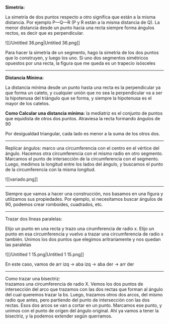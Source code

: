 **Simetría:**

La simetría de dos puntos respecto a otro significa que están a la misma distancia. Por ejemplo P—Q—R (P y R están a la misma distancia de Q). La menor distancia desde un punto hacia una recta siempre forma ángulos rectos, es decir que es perpendicular.

![[/Untitled 36.png|Untitled 36.png]]

Para hacer la simetría de un segmento, hago la simetría de los dos puntos que lo construyen, y luego los uno. Si uno dos segmentos simétricos opuestos por una recta, la figura que me queda es un trapecio isósceles

---

**Distancia Mínima:**

La distancia mínima desde un punto hasta una recta es la perpendicular ya que forma un cateto, y cualquier unión que no sea la perpendicular va a ser la hipotenusa del triángulo que se forma, y siempre la hipotenusa es el mayor de los catetos.

**Como Calcular una distancia mínima:** la mediatriz es el conjunto de puntos que equidista de otros dos puntos. Atraviesa la recta formando ángulos de 90

Por desigualdad triangular, cada lado es menor a la suma de los otros dos.

  

---

Replicar ángulos: marco una circumferencia con el centro en el vértice del ángulo. Hacemos otra circumferencia con el mismo radio en otro segmento. Marcamos el punto de intersección de la circumferencia con el segmento. Luego, medimos la longitud entre los lados del ángulo, y buscamos el punto de la circumferencia con la misma longitud.

![[variado.png]]

---

Siempre que vamos a hacer una construcción, nos basamos en una figura y utilizamos sus propiedades. Por ejemplo, si necesitamos buscar ángulos de 90, podemos crear romboides, cuadrados, etc.

---

Trazar dos líneas paralelas:

Elijo un punto en una recta y trazo una cirumferencia de radio x. Elijo un punto en esa circumferencia y vuelvo a trazar una circumferencia de radio x también. Unimos los dos puntos que elegimos aritrariamente y nos quedan las paralelas

![[/Untitled 1 15.png|Untitled 1 15.png]]

En este caso, vamos de arr izq → aba izq → aba der → arr der

---

Como trazar una bisectriz:  
trazamos una circumferencia de radio X. Vemos los dos puntos de intersección del arco que trazamos con las dos rectas que forman al ángulo del cual queremos trazar la bs. Luego, trazamos otros dos arcos, del mismo radio que antes, pero partiendo del punto de intersección con las dos rectas. Esos dos arcos se van a cortar en un punto. Marcamos ese punto, y unimos con el punto de orígen del ángulo original. Ahí ya vamos a tener la bisectriz, y la podemos extender según querramos.